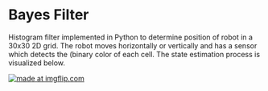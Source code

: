 # Bayes Filter

Histogram filter implemented in Python to determine position of robot in a 30x30 2D grid. The robot moves horizontally or vertically and has a sensor which detects the (binary color of each cell. The state estimation process is visualized below.


<a href="https://imgflip.com/gif/3o721x"><img src="https://i.imgflip.com/3o721x.gif" title="made at imgflip.com"/></a>
